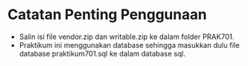# Catatan Penting Penggunaan
<ul>
<li>Salin isi file vendor.zip dan writable.zip ke dalam folder PRAK701.</li>
<li>Praktikum ini menggunakan database sehingga masukkan dulu file database praktikum701.sql ke dalam database sql.</li>
</ul>
